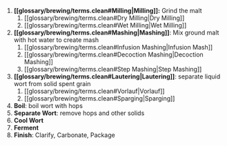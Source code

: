 1. **[[glossary/brewing/terms.clean#Milling|Milling]]:** Grind the malt
	1. [[glossary/brewing/terms.clean#Dry Milling|Dry Milling]]
	2. [[glossary/brewing/terms.clean#Wet Milling|Wet Milling]]
2. **[[glossary/brewing/terms.clean#Mashing|Mashing]]**: Mix ground malt with hot water to create mash
	1. [[glossary/brewing/terms.clean#Infusion Mashing|Infusion Mash]]
	2. [[glossary/brewing/terms.clean#Decoction Mashing|Decoction Mashing]]
	3. [[glossary/brewing/terms.clean#Step Mashing|Step Mashing]]
3. **[[glossary/brewing/terms.clean#Lautering|Lautering]]**: separate liquid wort from solid spent grain
	1. [[glossary/brewing/terms.clean#Vorlauf|Vorlauf]]
	2. [[glossary/brewing/terms.clean#Sparging|Sparging]]
4. **Boil**: boil wort with hops
5. **Separate Wort**: remove hops and other solids
6. **Cool Wort**
7. **Ferment**
8. **Finish**: Clarify, Carbonate, Package